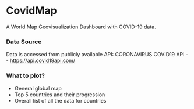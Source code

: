 # CovidMap
A World Map Geovisualization Dashboard with COVID-19 data.

### Data Source
Data is accessed from publicly available API: CORONAVIRUS COVID19 API -- https://api.covid19api.com/


### What to plot?
 - General global map
 - Top 5 countries and their progression
 - Overall list of all the data for countries 

